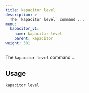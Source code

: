 ```yaml
---
title: kapacitor level
description: >
  The `kapacitor level` command ...
menu:
  kapacitor_v1:
    name: kapacitor level
    parent: kapacitor
weight: 301
---
```


The `kapacitor level` command ...

## Usage

```sh
kapacitor level
```
